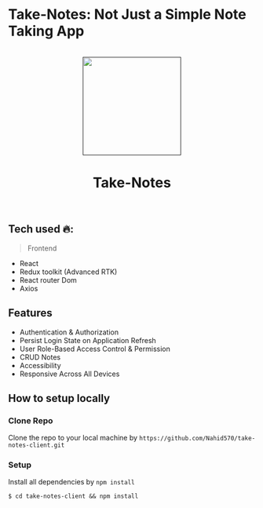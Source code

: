 # Take-Notes: Not Just a Simple Note Taking App

<br>
<div align="center">
  <a href="">
        <img src="https://i.ibb.co/ZG0pyDh/Screenshot-2023-08-09-151908.png" width="200">
  </a>
  <br />
  <h1>Take-Notes</h1>
  <br />
</div>

## Tech used 🔥:

> Frontend

- React
- Redux toolkit (Advanced RTK)
- React router Dom
- Axios

## Features

- Authentication & Authorization
- Persist Login State on Application Refresh
- User Role-Based Access Control & Permission
- CRUD Notes
- Accessibility
- Responsive Across All Devices

## How to setup locally

### Clone Repo

Clone the repo to your local machine by `https://github.com/Nahid570/take-notes-client.git`

### Setup

Install all dependencies by `npm install`

```shell
$ cd take-notes-client && npm install
```
